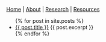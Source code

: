 [Home](README.md) | [About](about.md) | [Research](research.md) | [Resources](resources.md)

<ul>
  {% for post in site.posts %}
    <li>
      <a href="{{ post.url }}">{{ post.title }}</a>
      {{ post.excerpt }}
    </li>
  {% endfor %}
</ul>
